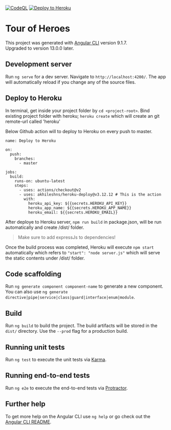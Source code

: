 [![CodeQL](https://github.com/webceyhan/ng-heroes/actions/workflows/codeql-analysis.yml/badge.svg)](https://github.com/webceyhan/ng-heroes/actions/workflows/codeql-analysis.yml)
[![Deploy to Heroku](https://github.com/webceyhan/ng-heroes/actions/workflows/heroku.yml/badge.svg)](https://github.com/webceyhan/ng-heroes/actions/workflows/heroku.yml)

# Tour of Heroes

This project was generated with [Angular CLI](https://github.com/angular/angular-cli) version 9.1.7.  
Upgraded to version 13.0.0 later.

## Development server

Run `ng serve` for a dev server. Navigate to `http://localhost:4200/`. The app will automatically reload if you change any of the source files.

## Deploy to Heroku

In terminal, get inside your project folder by `cd <project-root>`. 
Bind existing project folder with heroku; `heroku create` which will create an git remote-url called 'heroku'

Below Github action will to deploy to Heroku on every push to master.
```
name: Deploy to Heroku

on:
  push:
    branches:
      - master

jobs:
  build:
    runs-on: ubuntu-latest
    steps:
      - uses: actions/checkout@v2
      - uses: akhileshns/heroku-deploy@v3.12.12 # This is the action
        with:
          heroku_api_key: ${{secrets.HEROKU_API_KEY}}
          heroku_app_name: ${{secrets.HEROKU_APP_NAME}}
          heroku_email: ${{secrets.HEROKU_EMAIL}}
```

After deploye to Heroku server, `npm run build` in package.json, will be run automatically and create /dist/<project-name> folder. 

> Make sure to add expressJs to dependencies!

Once the build process was completed, Heroku will execute  `npm start` automatically which refers to `"start": "node server.js"` 
which will serve the static contents under /dist/<project-name> folder.

## Code scaffolding

Run `ng generate component component-name` to generate a new component. You can also use `ng generate directive|pipe|service|class|guard|interface|enum|module`.

## Build

Run `ng build` to build the project. The build artifacts will be stored in the `dist/` directory. Use the `--prod` flag for a production build.

## Running unit tests

Run `ng test` to execute the unit tests via [Karma](https://karma-runner.github.io).

## Running end-to-end tests

Run `ng e2e` to execute the end-to-end tests via [Protractor](http://www.protractortest.org/).

## Further help

To get more help on the Angular CLI use `ng help` or go check out the [Angular CLI README](https://github.com/angular/angular-cli/blob/master/README.md).
